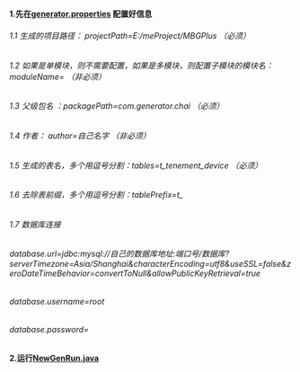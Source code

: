 #### 1.先在[generator.properties](src%2Fmain%2Fresources%2Fgenerator.properties) 配置好信息
######  1.1 生成的项目路径： projectPath=E:/meProject/MBGPlus （必须）
######  1.2 如果是单模块，则不需要配置，如果是多模块，则配置子模块的模块名： moduleName= （非必须）
######  1.3 父级包名 ：packagePath=com.generator.chai （必须）
######  1.4 作者： author=自己名字 （非必须）
######  1.5 生成的表名，多个用逗号分割：tables=t_tenement_device （必须）
######  1.6 去除表前缀，多个用逗号分割：tablePrefix=t_
######  1.7 数据库连接
###### database.url=jdbc:mysql://自己的数据库地址:端口号/数据库?serverTimezone=Asia/Shanghai&characterEncoding=utf8&useSSL=false&zeroDateTimeBehavior=convertToNull&allowPublicKeyRetrieval=true
###### database.username=root
###### database.password=

#### 2.运行[NewGenRun.java](src%2Fmain%2Fjava%2Fcom%2Fgenerator%2Fmbgplus%2FNewGenRun.java)
